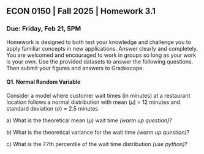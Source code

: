 ## ECON 0150 | Fall 2025 | Homework 3.1

### Due: Friday, Feb 21, 5PM

Homework is designed to both test your knowledge and challenge you to apply familiar concepts in new applications. Answer clearly and completely. You are welcomed and encouraged to work in groups so long as your work is your own. Use the provided datasets to answer the following questions. Then submit your figures and answers to Gradescope.

#### Q1. Normal Random Variable

Consider a model where customer wait times (in minutes) at a restaurant location follows a normal distribution with mean ($\mu$) = 12 minutes and standard deviation ($\sigma$) = 2.5 minutes

a) What is the theoretical mean ($\mu$) wait time *(warm up question)*?

b) What is the theoretical variance for the wait time *(warm up question)*?

c) What is the 77th percentile of the wait time distribution *(use python)*?

